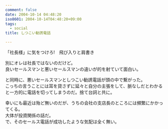 ```yaml
---
comment: false
date: 2004-10-14 04:48:20
iso8601: 2004-10-14T04:48:20+09:00
tags:
  - social
title: しつこい勧誘電話

---
```


<div class="entry-body">
  <p>「社長様」に気をつけろ!　飛び入りと肩書き</p>

  <p>別にオレは社長ではないのだけど。<br />
    良いセールスマンと悪いセールスマンの違いが的を射ていて面白い。</p>

  <p>と同時に、悪いセールスマンとしつこい勧誘電話が頭の中で繋がった。<br />
    こっちの言うことには耳を貸さずに延々と自分の主張をして、脈なしだとわかると一方的に電話を切ってしまうのだ。捨て台詞と共に。</p>

  <p>幸いにも最近は殆ど無いのだが、うちの会社の支店長のところには頻繁にかかってくる。<br />
    大体が投資関係の話だ。<br />
    で、そのセールス電話が成功したような気配は全く無い。</p>
</div>
